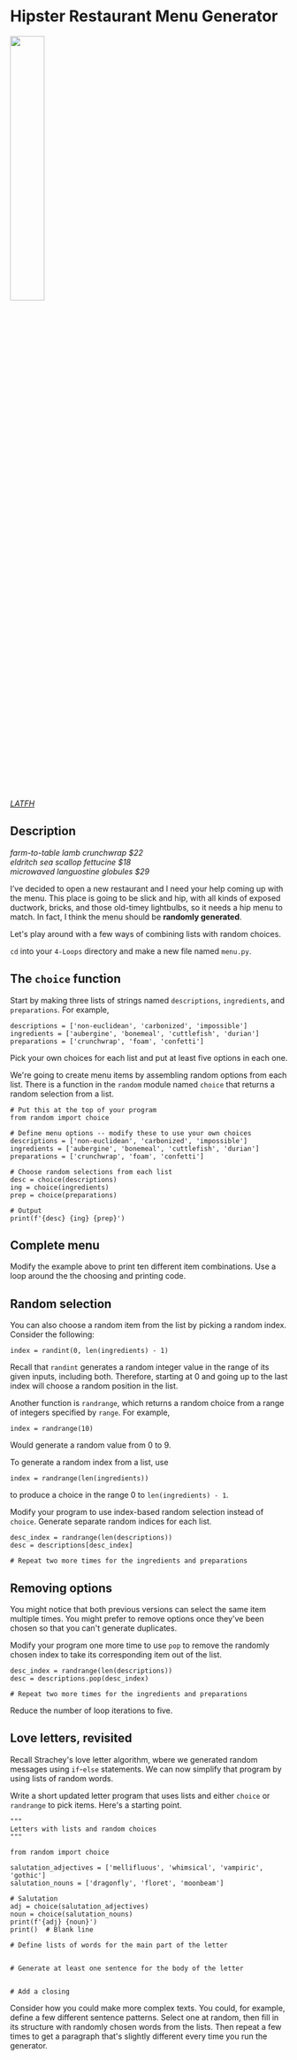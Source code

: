 # Hipster Restaurant Menu Generator

<img src="https://travelgrrrls.files.wordpress.com/2019/05/edison-bar2.jpg" width="35%" />

[*LATFH*](https://travelgrrrls.wordpress.com/2019/05/02/hipster-light/)


## Description

*farm-to-table lamb crunchwrap $22*  
*eldritch sea scallop fettucine $18*  
*microwaved languostine globules $29*

I’ve decided to open a new restaurant and I need your help coming up with the menu. This place is going to be slick and hip, with all kinds of exposed ductwork, bricks, 
and those old-timey lightbulbs, so it needs a hip menu to match. In fact, I think the menu should be **randomly generated**.

Let's play around with a few ways of combining lists with random choices.

`cd` into your `4-Loops` directory and make a new file named `menu.py`.

## The `choice` function

Start by making three lists of strings named `descriptions`, `ingredients`, and `preparations`. For example,
```
descriptions = ['non-euclidean', 'carbonized', 'impossible']
ingredients = ['aubergine', 'bonemeal', 'cuttlefish', 'durian']
preparations = ['crunchwrap', 'foam', 'confetti']
```
Pick your own choices for each list and put at least five options in each one.

We're going to create menu items by assembling random options from each list. There is a function in the `random` module named `choice` that returns a random selection from a list.
```
# Put this at the top of your program
from random import choice

# Define menu options -- modify these to use your own choices
descriptions = ['non-euclidean', 'carbonized', 'impossible']
ingredients = ['aubergine', 'bonemeal', 'cuttlefish', 'durian']
preparations = ['crunchwrap', 'foam', 'confetti']

# Choose random selections from each list
desc = choice(descriptions)
ing = choice(ingredients)
prep = choice(preparations)

# Output
print(f'{desc} {ing} {prep}')
```

## Complete menu

Modify the example above to print ten different item combinations. Use a loop around the the choosing and printing code.


## Random selection

You can also choose a random item from the list by picking a random index. Consider the following:
```
index = randint(0, len(ingredients) - 1)
```
Recall that `randint` generates a random integer value in the range of its given inputs, including both. Therefore, starting at 0 and going up to the last index will choose a random position in the list.

Another function is `randrange`, which returns a random choice from a range of integers specified by `range`. For example,
```
index = randrange(10)
```
Would generate a random value from 0 to 9.

To generate a random index from a list, use
```
index = randrange(len(ingredients))
```
to produce a choice in the range 0 to `len(ingredients) - 1`.

Modify your program to use index-based random selection instead of `choice`. Generate separate random indices for each list.
```
desc_index = randrange(len(descriptions))
desc = descriptions[desc_index]

# Repeat two more times for the ingredients and preparations
```

## Removing options

You might notice that both previous versions can select the same item multiple times. You might prefer to remove options once they've been chosen so that you can't generate duplicates.

Modify your program one more time to use `pop` to remove the randomly chosen index to take its corresponding item out of the list.
```
desc_index = randrange(len(descriptions))
desc = descriptions.pop(desc_index)

# Repeat two more times for the ingredients and preparations
```
Reduce the number of loop iterations to five.


## Love letters, revisited

Recall Strachey's love letter algorithm, wbere we generated random messages using `if`-`else` statements. We can now simplify that program by using lists of random words.

Write a short updated letter program that uses lists and either `choice` or `randrange` to pick items. Here's a starting point.

```
"""
Letters with lists and random choices
"""

from random import choice

salutation_adjectives = ['mellifluous', 'whimsical', 'vampiric', 'gothic']
salutation_nouns = ['dragonfly', 'floret', 'moonbeam']

# Salutation
adj = choice(salutation_adjectives)
noun = choice(salutation_nouns)
print(f'{adj} {noun}')
print()  # Blank line

# Define lists of words for the main part of the letter


# Generate at least one sentence for the body of the letter


# Add a closing
```
Consider how you could make more complex texts. You could, for example, define a few different sentence patterns. Select one at random, then fill in its structure with randomly chosen words from the lists. Then repeat a few times to get a paragraph that's slightly different every time you run the generator.
